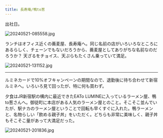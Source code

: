```yaml
---
title: 長寿庵/鴨to葱
---
```


出社日。

![20240521-085558.jpg](https://ceshmina-photos.s3.ap-northeast-1.amazonaws.com/medium/202405/20240521-085558.jpg)

ランチはオフィス近くの蕎麦屋、長寿庵へ。同じ名前の店がいろいろなところにあるらしく、チェーンでもないだろうから、蕎麦屋としてありがちな名前なのだろうか？ 天ざるをチョイス、天ぷらもたくさん乗っていて満足。

![20240521-131152.jpg](https://ceshmina-photos.s3.ap-northeast-1.amazonaws.com/medium/202405/20240521-131152.jpg)

---

ルミネカードで10%オフキャンペーンの期間なので、退勤後に待ち合わせて新宿ルミネへ。いろいろ見て回ったが、特に何も買わず。

夕食はJR新宿駅の構内に最近できたEATo LUMINEに入っているラーメン屋、鴨to葱さんへ。御徒町に本店がある人気のラーメン屋とのこと。そこそこ並んでいたが、駅ナカのラーメン屋ということで回転も早くすぐに入れた。鴨ラーメンと、名物らしい「飲める親子丼」をいただく。どちらも非常に美味しく、親子丼もそこそこ量があって大満足だった。

![20240521-201836.jpg](https://ceshmina-photos.s3.ap-northeast-1.amazonaws.com/medium/202405/20240521-201836.jpg)
